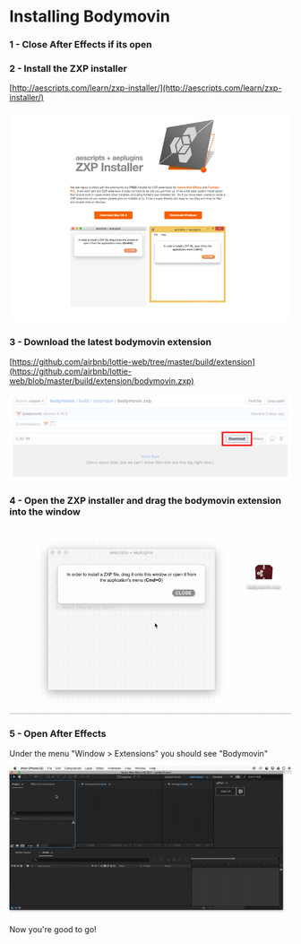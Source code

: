# Installing Bodymovin

### 1 - Close After Effects if its open

### 2 - Install the ZXP installer

[http://aescripts.com/learn/zxp-installer/](http://aescripts.com/learn/zxp-installer/)

![ZxpInstaller](/images/ZxpInstaller.png)

### 3 - Download the latest bodymovin extension
[https://github.com/airbnb/lottie-web/tree/master/build/extension](https://github.com/airbnb/lottie-web/blob/master/build/extension/bodymovin.zxp)

![Bodymovin ZxpInstaller](/images/BodymovinZxp.png)

### 4 - Open the ZXP installer and drag the bodymovin extension into the window

![Bodymovin ZxpInstaller](/images/BodymovinZxp.gif)

### 5 - Open After Effects

Under the menu "Window > Extensions" you should see "Bodymovin"

![Bodymovin in the menu](/images/BodymovinMenu.gif)

Now you're good to go!